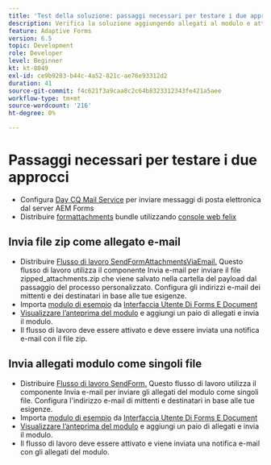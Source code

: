 ```yaml
---
title: 'Test della soluzione: passaggi necessari per testare i due approcci'
description: Verifica la soluzione aggiungendo allegati al modulo e attiva il flusso di lavoro per inviare l’e-mail.
feature: Adaptive Forms
version: 6.5
topic: Development
role: Developer
level: Beginner
kt: kt-8049
exl-id: ce9b9203-b44c-4a52-821c-ae76e93312d2
duration: 41
source-git-commit: f4c621f3a9caa8c2c64b8323312343fe421a5aee
workflow-type: tm+mt
source-wordcount: '216'
ht-degree: 0%

---
```


# Passaggi necessari per testare i due approcci

* Configura [Day CQ Mail Service](https://experienceleague.adobe.com/docs/experience-manager-65/administering/operations/notification.html?lang=en#configuring-the-mail-service) per inviare messaggi di posta elettronica dal server AEM Forms
* Distribuire [formattachments](assets/formattachments.formattachments.core-1.0-SNAPSHOT.jar) bundle utilizzando [console web felix](http://localhost:4502/system/console/bundles)

## Invia file zip come allegato e-mail



* Distribuire [Flusso di lavoro SendFormAttachmentsViaEmail.](assets/zipped-form-attachments-model.zip) Questo flusso di lavoro utilizza il componente Invia e-mail per inviare il file zipped_attachments.zip che viene salvato nella cartella del payload dal passaggio del processo personalizzato. Configura gli indirizzi e-mail dei mittenti e dei destinatari in base alle tue esigenze.
* Importa [modulo di esempio](assets/zip-form-attachments-form.zip) da [Interfaccia Utente Di Forms E Document](http://localhost:4502/aem/forms.html/content/dam/formsanddocuments)
* [Visualizzare l’anteprima del modulo](http://localhost:4502/content/dam/formsanddocuments/zippformattachments/jcr:content?wcmmode=disabled) e aggiungi un paio di allegati e invia il modulo.
* Il flusso di lavoro deve essere attivato e deve essere inviata una notifica e-mail con il file zip.

## Invia allegati modulo come singoli file

* Distribuire [Flusso di lavoro SendForm.](assets/send-form-attachments-model.zip) Questo flusso di lavoro utilizza il componente Invia e-mail per inviare gli allegati del modulo come singoli file. Configura l&#39;indirizzo e-mail di mittenti e destinatari in base alle tue esigenze.
* Importa [modulo di esempio](assets/send-list-attachments-form.zip) da [Interfaccia Utente Di Forms E Document](http://localhost:4502/aem/forms.html/content/dam/formsanddocuments)
* [Visualizzare l’anteprima del modulo](http://localhost:4502/content/dam/formsanddocuments/sendlistofattachments/jcr:content?wcmmode=disabled) e aggiungi un paio di allegati e invia il modulo.
* Il flusso di lavoro deve essere attivato e viene inviata una notifica e-mail con gli allegati del modulo.
